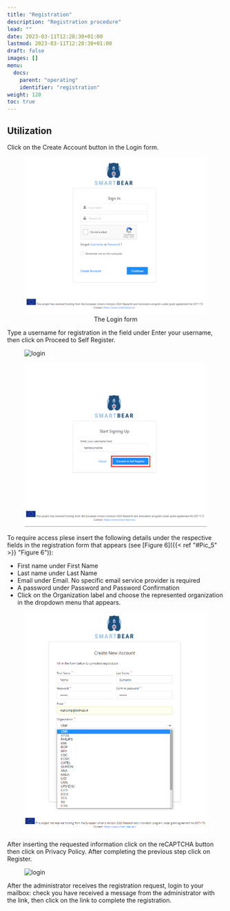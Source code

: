 ```yaml
---
title: "Registration"
description: "Registration procedure"
lead: ""
date: 2023-03-11T12:28:30+01:00
lastmod: 2023-03-11T12:28:30+01:00
draft: false
images: []
menu:
  docs:
    parent: "operating"
    identifier: "registration"
weight: 120
toc: true
---
```


## Utilization

Click on the Create Account button in the Login form.

<figure id="Pic_25" class="centered-figure">
<img src="images/Pic_25.png" alt="login">
<figcaption style="text-align:center"> The Login form </figcaption>
</figure>



Type a username for registration in the field under Enter your username, then click on Proceed to Self Register.


<figure id="Pic_26" class="centered-figure">
<img src="Pic_26.png" alt="login">
<figcaption style="text-align:center"> </figcaption>
</figure>

<figure id="Pic_27" class="centered-figure">
<img src="images/Pic_27.png" alt="login">
<figcaption style="text-align:center"> </figcaption>
</figure>

To require access plese insert the following details under the respective fields in the registration form
that appears (see [Figure 6]({{< ref "#Pic_5" >}} "Figure 6")):

- First name under First Name
- Last name under Last Name
- Email under Email. No specific email service provider is required
- A password under Password and Password Confirmation
- Click on the Organization label and choose the represented organization in the dropdown menu that appears.


<figure id="Pic_29" class="centered-figure">
<img src="images/Pic_29.png" alt="login">
<figcaption style="text-align:center"></figcaption>
</figure>


After inserting the requested information click on the reCAPTCHA button then click on Privacy Policy. After completing the previous step click on Register.

<figure id="Pic_30" class="centered-figure">
<img src="npimages/Pic_30.png" alt="login">
<figcaption style="text-align:center"></figcaption>
</figure>



After the administrator receives the registration request, login to your mailbox: check you have received a message from the administrator with the link, then click on the link to complete the registration.

